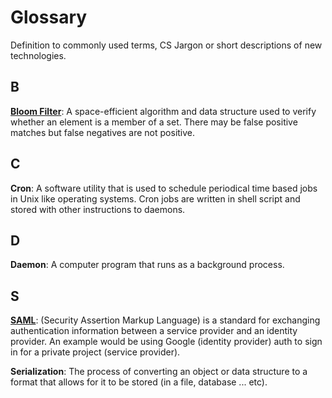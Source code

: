 # Glossary
Definition to commonly used terms, CS Jargon or short descriptions of new technologies.

## B
**[Bloom Filter](https://en.wikipedia.org/wiki/Bloom_filter)**: A space-efficient algorithm and data structure used to verify whether an element is a member of a set. There may be false positive matches but false negatives are not positive.

## C

**Cron**: A software utility that is used to schedule periodical time based jobs in Unix like operating systems. Cron jobs are written in shell script and stored with other instructions to daemons.

## D

**Daemon**: A computer program that runs as a background process.

## S

**[SAML](https://onlinehelp.tableau.com/current/server/en-us/saml_about.htm)**: (Security Assertion Markup Language) is a standard for exchanging authentication information between a service provider and an identity provider. An example would be using Google (identity provider) auth to sign in for a private project (service provider). 


**Serialization**: The process of converting an object or data structure to a format that allows for it to be stored (in a file, database ... etc).
